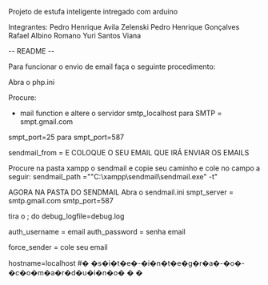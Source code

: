 Projeto de estufa inteligente intregado com arduino

Integrantes:
Pedro Henrique Avila Zelenski
Pedro Henrique Gonçalves
Rafael Albino Romano
Yuri Santos Viana


-- README --

Para funcionar o envio de email faça o seguinte procedimento:

Abra o php.ini 

Procure:

- mail function e altere o servidor smtp_localhost para SMTP = smpt.gmail.com

smpt_port=25 para smpt_port=587


sendmail_from = E COLOQUE O SEU EMAIL QUE IRÁ ENVIAR OS EMAILS

Procure na pasta xampp o sendmail e copie seu caminho e cole no campo a seguir:
sendmail_path ="\"C:\xampp\sendmail\sendmail.exe\" -t"


AGORA NA PASTA DO SENDMAIL
Abra o sendmail.ini
smpt_server = smtp.gmail.com
smtp_port=587

tira o ; do debug_logfile=debug.log

auth_username = email
auth_password = senha email

force_sender = cole seu email

hostname=localhost
#� �s�i�t�e�-�i�n�t�e�g�r�a�-�o�-�c�o�m�a�r�d�u�i�n�o�
�
�
